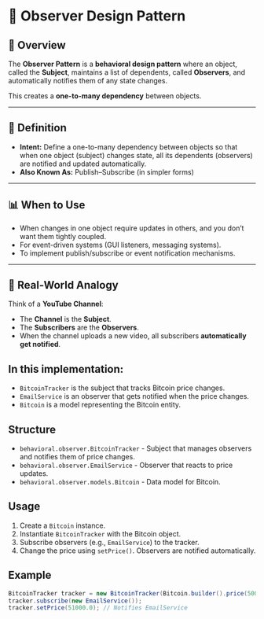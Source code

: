 # 👀 Observer Design Pattern

## 📌 Overview
The **Observer Pattern** is a **behavioral design pattern** where an object, called the **Subject**, maintains a list of dependents, called **Observers**, and automatically notifies them of any state changes.

This creates a **one-to-many dependency** between objects.

---

## 🔹 Definition
- **Intent:** Define a one-to-many dependency between objects so that when one object (subject) changes state, all its dependents (observers) are notified and updated automatically.
- **Also Known As:** Publish–Subscribe (in simpler forms)

---

## 📊 When to Use
- When changes in one object require updates in others, and you don’t want them tightly coupled.
- For event-driven systems (GUI listeners, messaging systems).
- To implement publish/subscribe or event notification mechanisms.

---

## 🍕 Real-World Analogy
Think of a **YouTube Channel**:
- The **Channel** is the **Subject**.
- The **Subscribers** are the **Observers**.
- When the channel uploads a new video, all subscribers **automatically get notified**.

## In this implementation:
- `BitcoinTracker` is the subject that tracks Bitcoin price changes.
- `EmailService` is an observer that gets notified when the price changes.
- `Bitcoin` is a model representing the Bitcoin entity.

## Structure

- `behavioral.observer.BitcoinTracker` - Subject that manages observers and notifies them of price changes.
- `behavioral.observer.EmailService` - Observer that reacts to price updates.
- `behavioral.observer.models.Bitcoin` - Data model for Bitcoin.

## Usage

1. Create a `Bitcoin` instance.
2. Instantiate `BitcoinTracker` with the Bitcoin object.
3. Subscribe observers (e.g., `EmailService`) to the tracker.
4. Change the price using `setPrice()`. Observers are notified automatically.

## Example

```java
BitcoinTracker tracker = new BitcoinTracker(Bitcoin.builder().price(50000.0).build());
tracker.subscribe(new EmailService());
tracker.setPrice(51000.0); // Notifies EmailService
